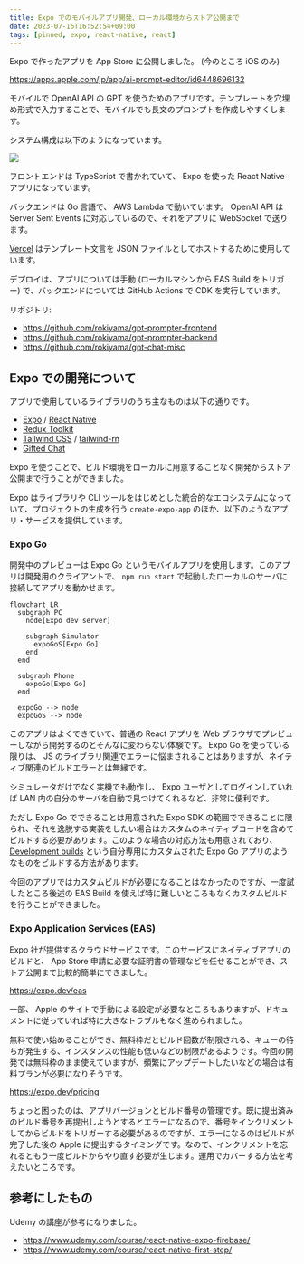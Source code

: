 ```yaml
---
title: Expo でのモバイルアプリ開発、ローカル環境からストア公開まで
date: 2023-07-16T16:52:54+09:00
tags: [pinned, expo, react-native, react]
---
```


Expo で作ったアプリを App Store に公開しました。 (今のところ iOS のみ)

https://apps.apple.com/jp/app/ai-prompt-editor/id6448696132

モバイルで OpenAI API の GPT を使うためのアプリです。テンプレートを穴埋め形式で入力することで、モバイルでも長文のプロンプトを作成しやすくします。

システム構成は以下のようになっています。

![](/images/expo-app.drawio.svg)

フロントエンドは TypeScript で書かれていて、 Expo を使った React Native アプリになっています。

バックエンドは Go 言語で、 AWS Lambda で動いています。 OpenAI API は Server Sent Events に対応しているので、それをアプリに WebSocket で送ります。

[Vercel](https://vercel.com/) はテンプレート文言を JSON ファイルとしてホストするために使用しています。

デプロイは、アプリについては手動 (ローカルマシンから EAS Build をトリガー) で、バックエンドについては GitHub Actions で CDK を実行しています。

リポジトリ:

- https://github.com/rokiyama/gpt-prompter-frontend
- https://github.com/rokiyama/gpt-prompter-backend
- https://github.com/rokiyama/gpt-chat-misc

## Expo での開発について

アプリで使用しているライブラリのうち主なものは以下の通りです。

- [Expo](https://expo.dev/) / [React Native](https://reactnative.dev/)
- [Redux Toolkit](https://redux-toolkit.js.org/)
- [Tailwind CSS](https://tailwindcss.com/) / [tailwind-rn](https://github.com/vadimdemedes/tailwind-rn)
- [Gifted Chat](https://github.com/FaridSafi/react-native-gifted-chat)

Expo を使うことで、ビルド環境をローカルに用意することなく開発からストア公開まで行うことができました。

Expo はライブラリや CLI ツールをはじめとした統合的なエコシステムになっていて、プロジェクトの生成を行う `create-expo-app` のほか、以下のようなアプリ・サービスを提供しています。

### Expo Go

開発中のプレビューは Expo Go というモバイルアプリを使用します。このアプリは開発用のクライアントで、 `npm run start` で起動したローカルのサーバに接続してアプリを動かせます。

```mermaid
flowchart LR
  subgraph PC
    node[Expo dev server]

    subgraph Simulator
      expoGoS[Expo Go]
    end
  end

  subgraph Phone
    expoGo[Expo Go]
  end

  expoGo --> node
  expoGoS --> node
```

このアプリはよくできていて、普通の React アプリを Web ブラウザでプレビューしながら開発するのとそんなに変わらない体験です。 Expo Go を使っている限りは、 JS のライブラリ関連でエラーに悩まされることはありますが、ネイティブ関連のビルドエラーとは無縁です。

シミュレータだけでなく実機でも動作し、 Expo ユーザとしてログインしていれば LAN 内の自分のサーバを自動で見つけてくれるなど、非常に便利です。

ただし Expo Go でできることは用意された Expo SDK の範囲でできることに限られ、それを逸脱する実装をしたい場合はカスタムのネイティブコードを含めてビルドする必要があります。このような場合の対応方法も用意されており、 [Development builds](https://docs.expo.dev/develop/development-builds/introduction/) という自分専用にカスタムされた Expo Go アプリのようなものをビルドする方法があります。

今回のアプリではカスタムビルドが必要になることはなかったのですが、一度試したところ後述の EAS Build を使えば特に難しいところもなくカスタムビルドを行うことができました。

### Expo Application Services (EAS)

Expo 社が提供するクラウドサービスです。このサービスにネイティブアプリのビルドと、 App Store 申請に必要な証明書の管理などを任せることができ、ストア公開まで比較的簡単にできました。

https://expo.dev/eas

一部、 Apple のサイトで手動による設定が必要なところもありますが、ドキュメントに従っていれば特に大きなトラブルもなく進められました。

無料で使い始めることができ、無料枠だとビルド回数が制限される、キューの待ちが発生する、インスタンスの性能も低いなどの制限があるようです。今回の開発では無料枠のまま使えていますが、頻繁にアップデートしたいなどの場合は有料プランが必要になりそうです。

https://expo.dev/pricing

ちょっと困ったのは、アプリバージョンとビルド番号の管理です。既に提出済みのビルド番号を再提出しようとするとエラーになるので、番号をインクリメントしてからビルドをトリガーする必要があるのですが、エラーになるのはビルドが完了した後の Apple に提出するタイミングです。なので、インクリメントを忘れるともう一度ビルドからやり直す必要が生じます。運用でカバーする方法を考えたいところです。

## 参考にしたもの

Udemy の講座が参考になりました。

- https://www.udemy.com/course/react-native-expo-firebase/
- https://www.udemy.com/course/react-native-first-step/
